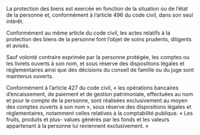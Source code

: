 La protection des biens est exercée en fonction de la situation ou de l’état de la personne et, conformément à l’article 496 du code civil, dans son seul intérêt.

Conformément au même article du code civil, les actes relatifs à la protection des biens de la personne font l’objet de soins prudents, diligents et avisés.

Sauf volonté contraire exprimée par la personne protégée, les comptes ou les livrets ouverts à son nom, et sous réserve des dispositions légales et réglementaires ainsi que des décisions du conseil de famille ou du juge sont maintenus ouverts.

Conformément à l’article 427 du code civil, « les opérations bancaires d’encaissement, de paiement et de gestion patrimoniale, effectuées au nom et pour le compte de la personne, sont réalisées exclusivement au moyen des comptes ouverts à son nom », sous réserve des dispositions légales et réglementaires, notamment celles relatives à la comptabilité publique. « Les fruits, produits et plus- values générés par les fonds et les valeurs appartenant à la personne lui reviennent exclusivement. »
